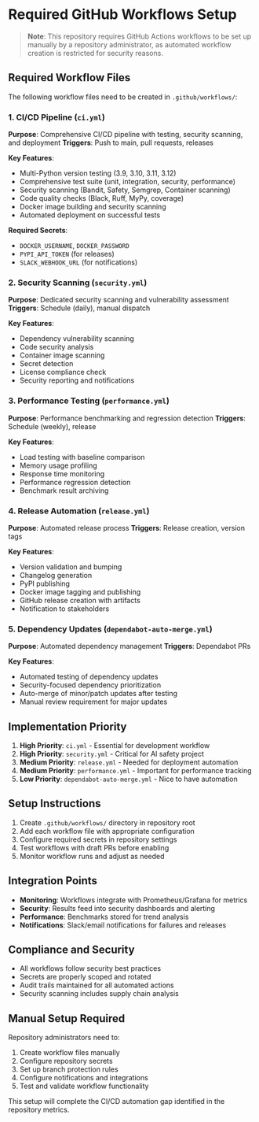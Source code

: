 # Required GitHub Workflows Setup

> **Note**: This repository requires GitHub Actions workflows to be set up manually by a repository administrator, as automated workflow creation is restricted for security reasons.

## Required Workflow Files

The following workflow files need to be created in `.github/workflows/`:

### 1. CI/CD Pipeline (`ci.yml`)

**Purpose**: Comprehensive CI/CD pipeline with testing, security scanning, and deployment
**Triggers**: Push to main, pull requests, releases

**Key Features**:
- Multi-Python version testing (3.9, 3.10, 3.11, 3.12)
- Comprehensive test suite (unit, integration, security, performance)
- Security scanning (Bandit, Safety, Semgrep, Container scanning)
- Code quality checks (Black, Ruff, MyPy, coverage)
- Docker image building and security scanning
- Automated deployment on successful tests

**Required Secrets**:
- `DOCKER_USERNAME`, `DOCKER_PASSWORD`
- `PYPI_API_TOKEN` (for releases)
- `SLACK_WEBHOOK_URL` (for notifications)

### 2. Security Scanning (`security.yml`)

**Purpose**: Dedicated security scanning and vulnerability assessment
**Triggers**: Schedule (daily), manual dispatch

**Key Features**:
- Dependency vulnerability scanning
- Code security analysis
- Container image scanning
- Secret detection
- License compliance check
- Security reporting and notifications

### 3. Performance Testing (`performance.yml`)

**Purpose**: Performance benchmarking and regression detection
**Triggers**: Schedule (weekly), release

**Key Features**:
- Load testing with baseline comparison
- Memory usage profiling
- Response time monitoring
- Performance regression detection
- Benchmark result archiving

### 4. Release Automation (`release.yml`)

**Purpose**: Automated release process
**Triggers**: Release creation, version tags

**Key Features**:
- Version validation and bumping
- Changelog generation
- PyPI publishing
- Docker image tagging and publishing
- GitHub release creation with artifacts
- Notification to stakeholders

### 5. Dependency Updates (`dependabot-auto-merge.yml`)

**Purpose**: Automated dependency management
**Triggers**: Dependabot PRs

**Key Features**:
- Automated testing of dependency updates
- Security-focused dependency prioritization
- Auto-merge of minor/patch updates after testing
- Manual review requirement for major updates

## Implementation Priority

1. **High Priority**: `ci.yml` - Essential for development workflow
2. **High Priority**: `security.yml` - Critical for AI safety project
3. **Medium Priority**: `release.yml` - Needed for deployment automation
4. **Medium Priority**: `performance.yml` - Important for performance tracking
5. **Low Priority**: `dependabot-auto-merge.yml` - Nice to have automation

## Setup Instructions

1. Create `.github/workflows/` directory in repository root
2. Add each workflow file with appropriate configuration
3. Configure required secrets in repository settings
4. Test workflows with draft PRs before enabling
5. Monitor workflow runs and adjust as needed

## Integration Points

- **Monitoring**: Workflows integrate with Prometheus/Grafana for metrics
- **Security**: Results feed into security dashboards and alerting
- **Performance**: Benchmarks stored for trend analysis
- **Notifications**: Slack/email notifications for failures and releases

## Compliance and Security

- All workflows follow security best practices
- Secrets are properly scoped and rotated
- Audit trails maintained for all automated actions
- Security scanning includes supply chain analysis

## Manual Setup Required

Repository administrators need to:
1. Create workflow files manually
2. Configure repository secrets
3. Set up branch protection rules
4. Configure notifications and integrations
5. Test and validate workflow functionality

This setup will complete the CI/CD automation gap identified in the repository metrics.